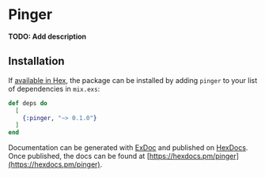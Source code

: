 # Pinger

**TODO: Add description**

## Installation

If [available in Hex](https://hex.pm/docs/publish), the package can be installed
by adding `pinger` to your list of dependencies in `mix.exs`:

```elixir
def deps do
  [
    {:pinger, "~> 0.1.0"}
  ]
end
```

Documentation can be generated with [ExDoc](https://github.com/elixir-lang/ex_doc)
and published on [HexDocs](https://hexdocs.pm). Once published, the docs can
be found at [https://hexdocs.pm/pinger](https://hexdocs.pm/pinger).

